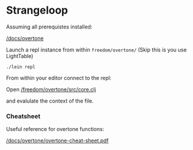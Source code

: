 # Strangeloop

Assuming all prerequistes installed:

[/docs/overtone](/docs/overtone)

Launch a repl instance from within `freedom/overtone/` (Skip this is you use LightTable)

```
./lein repl
```

From within your editor connect to the repl:

Open [/freedom/overtone/src/core.clj](freedom/overtone/src/core.clj)

and evalulate the context of the file.

### Cheatsheet

Useful reference for overtone functions:

[/docs/overtone/overtone-cheat-sheet.pdf](docs/overtone/overtone-cheat-sheet.pdf)
